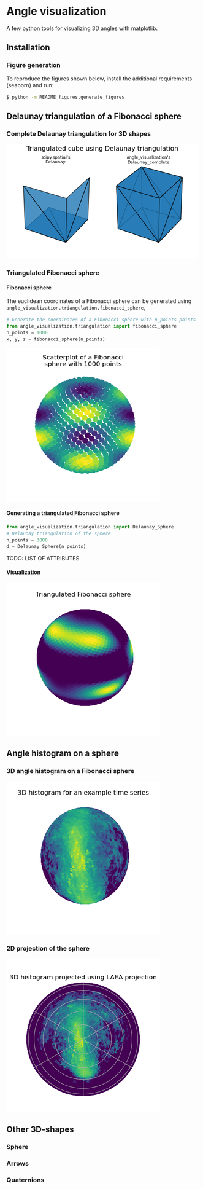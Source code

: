 # Angle visualization
A few python tools for visualizing 3D angles with matplotlib.

## Installation

### Figure generation
To reproduce the figures shown below, install the additional requirements (seaborn) and run:
```bash
$ python -m README_figures.generate_figures
```
## Delaunay triangulation of a Fibonacci sphere
### Complete Delaunay triangulation for 3D shapes
![Delaunay_cube](README_figures/triangulated_cube.png)


### Triangulated Fibonacci sphere
#### Fibonacci sphere

The euclidean coordinates of a Fibonacci sphere can be generated using ```angle_visualization.triangulation.fibonacci_sphere```,

```python
# Generate the coordinates of a Fibonacci sphere with n_points points
from angle_visualization.triangulation import fibonacci_sphere
n_points = 1000
x, y, z = fibonacci_sphere(n_points)
```

![Fibonacci_Sphere](README_figures/fibonacci_sphere.png)


#### Generating a triangulated Fibonacci sphere
```python
from angle_visualization.triangulation import Delaunay_Sphere
# Delaunay triangulation of the sphere
n_points = 3000
d = Delaunay_Sphere(n_points)
```

TODO: LIST OF ATTRIBUTES

#### Visualization

![Triangulated_Fibonacci_Sphere](README_figures/triangulated_fibonacci_sphere.png)



## Angle histogram on a sphere
### 3D angle histogram on a Fibonacci sphere

![histogram_3D](README_figures/histogram_3D.png)
### 2D projection of the sphere

![projected_histogram_3D](README_figures/projected_histogram_3D.png)

## Other 3D-shapes
### Sphere
### Arrows
### Quaternions
